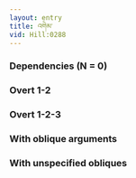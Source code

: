 ```yaml
---
layout: entry
title: འགེམ་
vid: Hill:0288
---
```

### Dependencies (N = 0)


### Overt 1-2


### Overt 1-2-3


### With oblique arguments


### With unspecified obliques
